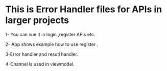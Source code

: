 # This is Error Handler files for APIs in larger projects
1- You can sue it in login ,register APIs etc.

2- App shows example how to use register .

3-Error handler and resutl handler. 

4-Channel is used in viewmodel.
